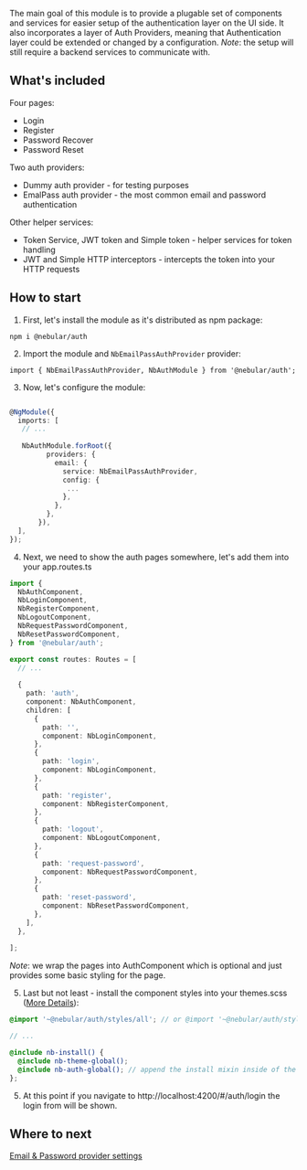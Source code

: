The main goal of this module is to provide a plugable set of components and services for easier setup of the authentication layer on the UI side. 
It also incorporates a layer of Auth Providers, meaning that Authentication layer could be extended or changed by a configuration.
*Note*: the setup will still require a backend services to communicate with.

## What's included

Four pages:
  - Login
  - Register
  - Password Recover
  - Password Reset
  
  
Two auth providers:
  - Dummy auth provider - for testing purposes
  - EmalPass auth provider - the most common email and password authentication
    
Other helper services:
  - Token Service, JWT token and Simple token - helper services for token handling
  - JWT and Simple HTTP interceptors - intercepts the token into your HTTP requests
  

## How to start

1) First, let's install the module as it's distributed as npm package:

`npm i @nebular/auth`
    
2) Import the module and `NbEmailPassAuthProvider` provider:

`import { NbEmailPassAuthProvider, NbAuthModule } from '@nebular/auth';`

3) Now, let's configure the module:

```typescript

@NgModule({
  imports: [
   // ...
    
   NbAuthModule.forRoot({
         providers: {
           email: {
             service: NbEmailPassAuthProvider,
             config: {
              ...
             },
           },
         },
       }), 
  ],
});

```

4) Next, we need to show the auth pages somewhere, let's add them into your app.routes.ts


```typescript
import {
  NbAuthComponent,
  NbLoginComponent,
  NbRegisterComponent,
  NbLogoutComponent,
  NbRequestPasswordComponent,
  NbResetPasswordComponent,
} from '@nebular/auth';

export const routes: Routes = [
  // ... 
  
  {
    path: 'auth',
    component: NbAuthComponent,
    children: [
      {
        path: '',
        component: NbLoginComponent,
      },
      {
        path: 'login',
        component: NbLoginComponent,
      },
      {
        path: 'register',
        component: NbRegisterComponent,
      },
      {
        path: 'logout',
        component: NbLogoutComponent,
      },
      {
        path: 'request-password',
        component: NbRequestPasswordComponent,
      },
      {
        path: 'reset-password',
        component: NbResetPasswordComponent,
      },
    ],
  },
  
];
```
*Note*: we wrap the pages into AuthComponent which is optional and just provides some basic styling for the page.

5) Last but not least - install the component styles into your themes.scss ([More Details](/#/docs/guides/enabling-theme-system)):

```scss
@import '~@nebular/auth/styles/all'; // or @import '~@nebular/auth/styles/{theme-name}';

// ... 

@include nb-install() {
  @include nb-theme-global();
  @include nb-auth-global(); // append the install mixin inside of the nb-install
};

```

5) At this point if you navigate to http://localhost:4200/#/auth/login the login from will be shown.


## Where to next

[Email & Password provider settings](#/docs/auth/email--password-provider)

